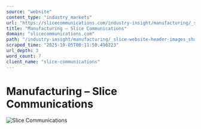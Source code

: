 ```yaml
---
source: "website"
content_type: "industry_markets"
url: "https://slicecommunications.com/industry-insight/manufacturing/_slice-website-header-images_share-manufacturing"
title: "Manufacturing – Slice Communications"
domain: "slicecommunications.com"
path: "/industry-insight/manufacturing/_slice-website-header-images_share-manufacturing"
scraped_time: "2025-10-05T00:11:50.496223"
url_depth: 3
word_count: 7
client_name: "slice-communications"
---
```


# Manufacturing – Slice Communications

![Slice Communications](https://slicecommunications.com/wp-content/uploads/2019/04/Slice-Website-Header-Images_Share-Manufacturing-300x158.png)